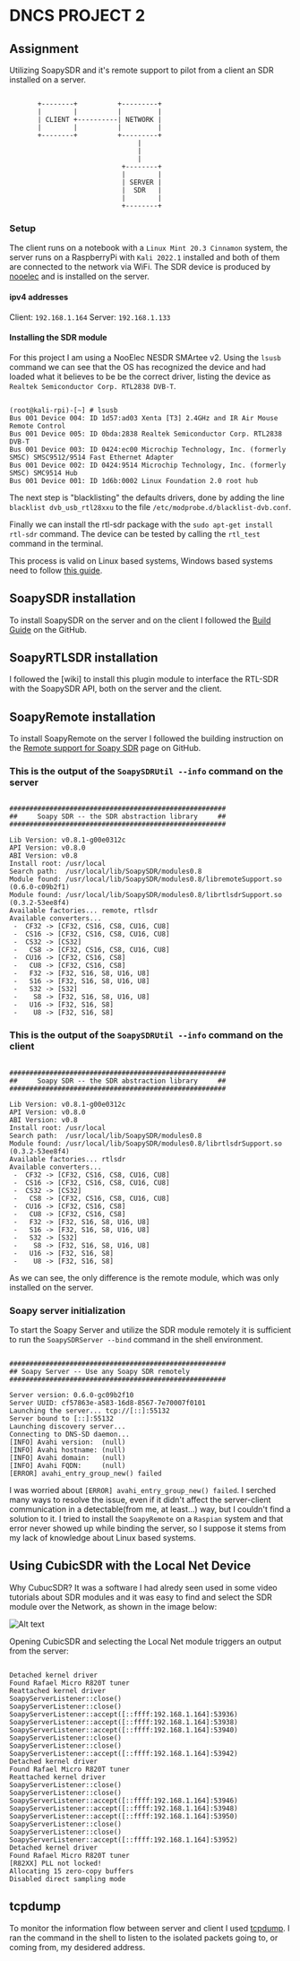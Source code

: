 # DNCS PROJECT 2

## Assignment

Utilizing SoapySDR and it's remote support to pilot from a client an SDR installed on a server.

```text

       +--------+          +---------+
       |        |          |         |
       | CLIENT +----------| NETWORK |
       |        |          |         |
       +--------+          +---------+
                                |
                                |
                                |
                            +--------+
                            |        |
                            | SERVER |   
                            |  SDR   |
                            |        |
                            +--------+

```

### Setup

The client runs on a notebook with a `Linux Mint 20.3 Cinnamon` system, the server runs on a RaspberryPi with `Kali 2022.1` installed and both of them are connected to the network via WiFi.
The SDR device is produced by [nooelec](https://www.nooelec.com/store/) and is installed on the server.

#### ipv4 addresses

Client: `192.168.1.164`
Server: `192.168.1.133`

#### Installing the SDR module

For this project I am using a NooElec NESDR SMArtee v2.
Using the `lsusb` command we can see that the OS has recognized the device and had loaded what it believes to be be the correct driver, listing the device as `Realtek Semiconductor Corp. RTL2838 DVB-T`.

```text

(root@kali-rpi)-[~] # lsusb         
Bus 001 Device 004: ID 1d57:ad03 Xenta [T3] 2.4GHz and IR Air Mouse Remote Control
Bus 001 Device 005: ID 0bda:2838 Realtek Semiconductor Corp. RTL2838 DVB-T
Bus 001 Device 003: ID 0424:ec00 Microchip Technology, Inc. (formerly SMSC) SMSC9512/9514 Fast Ethernet Adapter
Bus 001 Device 002: ID 0424:9514 Microchip Technology, Inc. (formerly SMSC) SMC9514 Hub
Bus 001 Device 001: ID 1d6b:0002 Linux Foundation 2.0 root hub

```

The next step is "blacklisting" the defaults drivers, done by adding the line `blacklist dvb_usb_rtl28xxu` to the file `/etc/modprobe.d/blacklist-dvb.conf`.

Finally we can install the rtl-sdr package with the `sudo apt-get install rtl-sdr` command. The device can be tested by calling the `rtl_test` command in the terminal.

This process is valid on Linux based systems, Windows based systems need to follow [this guide](https://support.nooelec.com/hc/en-us/articles/360005298053-NESDR-Installation-Guide).

## SoapySDR installation

To install SoapySDR on the server and on the client I followed the [Build Guide](https://github.com/pothosware/SoapySDR/wiki/BuildGuide) on the GitHub.

## SoapyRTLSDR installation

I followed the [wiki] to install this plugin module to interface the RTL-SDR with the SoapySDR API, both on the server and the client.

## SoapyRemote installation

To install SoapyRemote on the server I followed the building instruction on the [Remote support for Soapy SDR](https://github.com/pothosware/SoapyRemote/wiki) page on GitHub.

### This is the output of the `SoapySDRUtil --info` command on the server

```text

######################################################
##     Soapy SDR -- the SDR abstraction library     ##
######################################################

Lib Version: v0.8.1-g00e0312c
API Version: v0.8.0
ABI Version: v0.8
Install root: /usr/local
Search path:  /usr/local/lib/SoapySDR/modules0.8
Module found: /usr/local/lib/SoapySDR/modules0.8/libremoteSupport.so (0.6.0-c09b2f1)
Module found: /usr/local/lib/SoapySDR/modules0.8/librtlsdrSupport.so (0.3.2-53ee8f4)
Available factories... remote, rtlsdr
Available converters...
 -  CF32 -> [CF32, CS16, CS8, CU16, CU8]
 -  CS16 -> [CF32, CS16, CS8, CU16, CU8]
 -  CS32 -> [CS32]
 -   CS8 -> [CF32, CS16, CS8, CU16, CU8]
 -  CU16 -> [CF32, CS16, CS8]
 -   CU8 -> [CF32, CS16, CS8]
 -   F32 -> [F32, S16, S8, U16, U8]
 -   S16 -> [F32, S16, S8, U16, U8]
 -   S32 -> [S32]
 -    S8 -> [F32, S16, S8, U16, U8]
 -   U16 -> [F32, S16, S8]
 -    U8 -> [F32, S16, S8]

```

### This is the output of the `SoapySDRUtil --info` command on the client

```text

######################################################
##     Soapy SDR -- the SDR abstraction library     ##
######################################################

Lib Version: v0.8.1-g00e0312c
API Version: v0.8.0
ABI Version: v0.8
Install root: /usr/local
Search path:  /usr/local/lib/SoapySDR/modules0.8
Module found: /usr/local/lib/SoapySDR/modules0.8/librtlsdrSupport.so (0.3.2-53ee8f4)
Available factories... rtlsdr
Available converters...
 -  CF32 -> [CF32, CS16, CS8, CU16, CU8]
 -  CS16 -> [CF32, CS16, CS8, CU16, CU8]
 -  CS32 -> [CS32]
 -   CS8 -> [CF32, CS16, CS8, CU16, CU8]
 -  CU16 -> [CF32, CS16, CS8]
 -   CU8 -> [CF32, CS16, CS8]
 -   F32 -> [F32, S16, S8, U16, U8]
 -   S16 -> [F32, S16, S8, U16, U8]
 -   S32 -> [S32]
 -    S8 -> [F32, S16, S8, U16, U8]
 -   U16 -> [F32, S16, S8]
 -    U8 -> [F32, S16, S8]

```

As we can see, the only difference is the remote module, which was only installed on the server.

### Soapy server initialization

To start the Soapy Server and utilize the SDR module remotely it is sufficient to run the `SoapySDRServer --bind` command in the shell environment.

```text

######################################################
## Soapy Server -- Use any Soapy SDR remotely
######################################################

Server version: 0.6.0-gc09b2f10
Server UUID: cf57863e-a583-16d8-8567-7e70007f0101
Launching the server... tcp://[::]:55132
Server bound to [::]:55132
Launching discovery server... 
Connecting to DNS-SD daemon... 
[INFO] Avahi version:  (null)
[INFO] Avahi hostname: (null)
[INFO] Avahi domain:   (null)
[INFO] Avahi FQDN:     (null)
[ERROR] avahi_entry_group_new() failed

```

I was worried about `[ERROR] avahi_entry_group_new() failed`.
I serched many ways to resolve the issue, even if it didn't affect the server-client communication in a detectable(from me, at least...) way, but I couldn't find a solution to it.
I tried to install the `SoapyRemote` on a `Raspian` system and that error never showed up while binding the server, so I suppose it stems from my lack of knowledge about Linux based systems.

## Using CubicSDR with the Local Net Device

Why CubucSDR?
It was a software I had alredy seen used in some video tutorials about SDR modules and it was easy to find and select the SDR module over the Network, as shown in the image below:

![Alt text](Images/CubicSDR_Local_Net_module.jpg "CubicSDR module selection")

Opening CubicSDR and selecting the Local Net module triggers an output from the server:

```text

Detached kernel driver
Found Rafael Micro R820T tuner
Reattached kernel driver
SoapyServerListener::close()
SoapyServerListener::close()
SoapyServerListener::accept([::ffff:192.168.1.164]:53936)
SoapyServerListener::accept([::ffff:192.168.1.164]:53938)
SoapyServerListener::accept([::ffff:192.168.1.164]:53940)
SoapyServerListener::close()
SoapyServerListener::close()
SoapyServerListener::accept([::ffff:192.168.1.164]:53942)
Detached kernel driver
Found Rafael Micro R820T tuner
Reattached kernel driver
SoapyServerListener::close()
SoapyServerListener::close()
SoapyServerListener::accept([::ffff:192.168.1.164]:53946)
SoapyServerListener::accept([::ffff:192.168.1.164]:53948)
SoapyServerListener::accept([::ffff:192.168.1.164]:53950)
SoapyServerListener::close()
SoapyServerListener::close()
SoapyServerListener::accept([::ffff:192.168.1.164]:53952)
Detached kernel driver
Found Rafael Micro R820T tuner
[R82XX] PLL not locked!
Allocating 15 zero-copy buffers
Disabled direct sampling mode

```

## tcpdump

To monitor the information flow between server and client I used [tcpdump](https://www.tcpdump.org/index.html).
I ran the command in the shell to listen to the isolated packets going to, or coming from, my desidered address.

